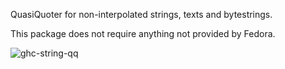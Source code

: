 QuasiQuoter for non-interpolated strings, texts and bytestrings. 

This package does not require anything not provided by Fedora.

![ghc-string-qq](https://copr.fedorainfracloud.org/coprs/g/weldr/bdcs-haskell-deps/package/ghc-string-qq/status_image/last_build.png)

